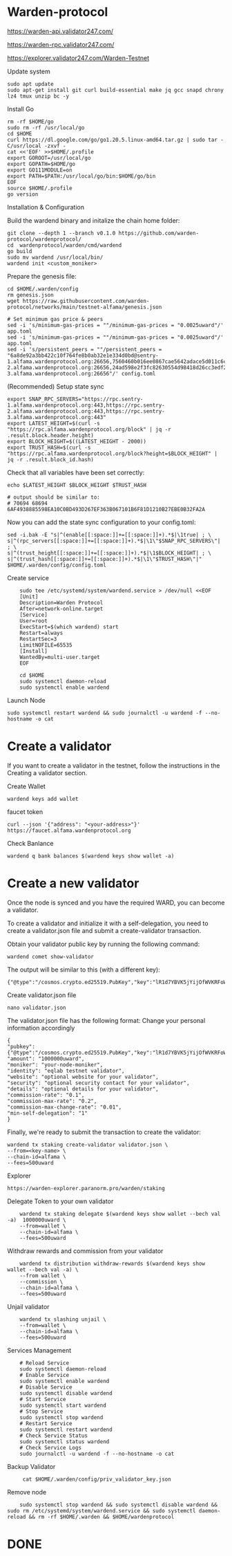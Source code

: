 # Warden-protocol


https://warden-api.validator247.com/

https://warden-rpc.validator247.com/

https://explorer.validator247.com/Warden-Testnet

Update system

    sudo apt update
    sudo apt-get install git curl build-essential make jq gcc snapd chrony lz4 tmux unzip bc -y

Install Go

    rm -rf $HOME/go
    sudo rm -rf /usr/local/go
    cd $HOME
    curl https://dl.google.com/go/go1.20.5.linux-amd64.tar.gz | sudo tar -C/usr/local -zxvf -
    cat <<'EOF' >>$HOME/.profile
    export GOROOT=/usr/local/go
    export GOPATH=$HOME/go
    export GO111MODULE=on
    export PATH=$PATH:/usr/local/go/bin:$HOME/go/bin
    EOF
    source $HOME/.profile
    go version

Installation & Configuration

Build the wardend binary and initalize the chain home folder:

    git clone --depth 1 --branch v0.1.0 https://github.com/warden-protocol/wardenprotocol/
    cd  wardenprotocol/warden/cmd/wardend
    go build
    sudo mv wardend /usr/local/bin/
    wardend init <custom_moniker>

Prepare the genesis file:

    cd $HOME/.warden/config
    rm genesis.json
    wget https://raw.githubusercontent.com/warden-protocol/networks/main/testnet-alfama/genesis.json

    # Set minimum gas price & peers
    sed -i 's/minimum-gas-prices = ""/minimum-gas-prices = "0.0025uward"/' app.toml
    sed -i 's/minimum-gas-prices = ""/minimum-gas-prices = "0.0025uward"/' app.toml
    sed -i 's/persistent_peers = ""/persistent_peers = "6a8de92a3bb422c10f764fe8b0ab32e1e334d0bd@sentry-1.alfama.wardenprotocol.org:26656,7560460b016ee0867cae5642adace5d011c6c0ae@sentry-2.alfama.wardenprotocol.org:26656,24ad598e2f3fc82630554d98418d26cc3edf28b9@sentry-3.alfama.wardenprotocol.org:26656"/' config.toml

(Recommended) Setup state sync

    export SNAP_RPC_SERVERS="https://rpc.sentry-1.alfama.wardenprotocol.org:443,https://rpc.sentry-2.alfama.wardenprotocol.org:443,https://rpc.sentry-3.alfama.wardenprotocol.org:443"
    export LATEST_HEIGHT=$(curl -s "https://rpc.alfama.wardenprotocol.org/block" | jq -r .result.block.header.height)
    export BLOCK_HEIGHT=$((LATEST_HEIGHT - 2000))
    export TRUST_HASH=$(curl -s "https://rpc.alfama.wardenprotocol.org/block?height=$BLOCK_HEIGHT" | jq -r .result.block_id.hash)

Check that all variables have been set correctly:

    echo $LATEST_HEIGHT $BLOCK_HEIGHT $TRUST_HASH

    # output should be similar to:
    # 70694 68694 6AF4938885598EA10C0BD493D267EF363B067101B6F81D1210B27EBE0B32FA2A

Now you can add the state sync configuration to your config.toml:

    sed -i.bak -E "s|^(enable[[:space:]]+=[[:space:]]+).*$|\1true| ; \
    s|^(rpc_servers[[:space:]]+=[[:space:]]+).*$|\1\"$SNAP_RPC_SERVERS\"| ; \
    s|^(trust_height[[:space:]]+=[[:space:]]+).*$|\1$BLOCK_HEIGHT| ; \
    s|^(trust_hash[[:space:]]+=[[:space:]]+).*$|\1\"$TRUST_HASH\"|" $HOME/.warden/config/config.toml

Create service

        sudo tee /etc/systemd/system/wardend.service > /dev/null <<EOF
        [Unit]
        Description=Warden Protocol
        After=network-online.target
        [Service]
        User=root
        ExecStart=$(which wardend) start
        Restart=always
        RestartSec=3
        LimitNOFILE=65535
        [Install]
        WantedBy=multi-user.target
        EOF
        
        cd $HOME
        sudo systemctl daemon-reload
        sudo systemctl enable wardend


Launch Node

    sudo systemctl restart wardend && sudo journalctl -u wardend -f --no-hostname -o cat

# Create a validator
If you want to create a validator in the testnet, follow the instructions in the Creating a validator section.

Create Wallet

    wardend keys add wallet



faucet token 

    curl --json '{"address": "<your-address>"}' https://faucet.alfama.wardenprotocol.org

Check Banlance

    wardend q bank balances $(wardend keys show wallet -a)

# Create a new validator
Once the node is synced and you have the required WARD, you can become a validator.

To create a validator and initialize it with a self-delegation, you need to create a validator.json file and submit a create-validator transaction.

Obtain your validator public key by running the following command:

    wardend comet show-validator

The output will be similar to this (with a different key):

    {"@type":"/cosmos.crypto.ed25519.PubKey","key":"lR1d7YBVK5jYijOfWVKRFoWCsS4dg3kagT7LB9GnG8I="}

Create validator.json file

    nano validator.json

The validator.json file has the following format: Change your personal information accordingly

    {    
    "pubkey": {"@type":"/cosmos.crypto.ed25519.PubKey","key":"lR1d7YBVK5jYijOfWVKRFoWCsS4dg3kagT7LB9GnG8I="},
    "amount": "1000000uward",
    "moniker": "your-node-moniker",
    "identity": "eqlab testnet validator",
    "website": "optional website for your validator",
    "security": "optional security contact for your validator",
    "details": "optional details for your validator",
    "commission-rate": "0.1",
    "commission-max-rate": "0.2",
    "commission-max-change-rate": "0.01",
    "min-self-delegation": "1"
    }

Finally, we're ready to submit the transaction to create the validator:

    wardend tx staking create-validator validator.json \
    --from=<key-name> \
    --chain-id=alfama \
    --fees=500uward

Explorer

    https://warden-explorer.paranorm.pro/warden/staking


Delegate Token to your own validator

        wardend tx staking delegate $(wardend keys show wallet --bech val -a)  1000000uward \
        --from=wallet \
        --chain-id=alfama \
        --fees=500uward

Withdraw rewards and commission from your validator

        wardend tx distribution withdraw-rewards $(wardend keys show wallet --bech val -a) \
        --from wallet \
        --commission \
        --chain-id=alfama \
        --fees=500uward

Unjail validator

        wardend tx slashing unjail \
        --from=wallet \
        --chain-id=alfama \
        --fees=500uward


Services Management

        # Reload Service
        sudo systemctl daemon-reload
        # Enable Service
        sudo systemctl enable wardend
        # Disable Service
        sudo systemctl disable wardend
        # Start Service
        sudo systemctl start wardend
        # Stop Service
        sudo systemctl stop wardend
        # Restart Service
        sudo systemctl restart wardend
        # Check Service Status
        sudo systemctl status wardend
        # Check Service Logs
        sudo journalctl -u wardend -f --no-hostname -o cat

 Backup Validator

         cat $HOME/.warden/config/priv_validator_key.json

Remove node

        sudo systemctl stop wardend && sudo systemctl disable wardend && sudo rm /etc/systemd/system/wardend.service && sudo systemctl daemon-reload && rm -rf $HOME/.warden && $HOME/wardenprotocol
  # DONE 
    

        
